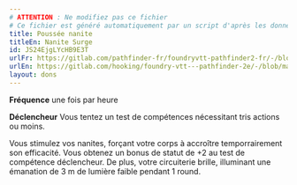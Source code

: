 ```yaml
---
# ATTENTION : Ne modifiez pas ce fichier
# Ce fichier est généré automatiquement par un script d'après les données du module Foundry VTT officiel et de sa traduction
title: Poussée nanite
titleEn: Nanite Surge
id: JS24EjgLYcHB9E3T
urlFr: https://gitlab.com/pathfinder-fr/foundryvtt-pathfinder2-fr/-/blob/master/data/feats/JS24EjgLYcHB9E3T.htm
urlEn: https://gitlab.com/hooking/foundry-vtt---pathfinder-2e/-/blob/master/packs/data/feats.db/nanite-surge.json
layout: dons
---
```

**Fréquence** une fois par heure

**Déclencheur** Vous tentez un test de compétences nécessitant tris actions ou moins.

Vous stimulez vos nanites, forçant votre corps à accroître temporrairement son efficacité. Vous obtenez un bonus de statut de +2 au test de compétence déclencheur. De plus, votre circuiterie brille, illuminant une émanation de 3 m de lumière faible pendant 1 round.
